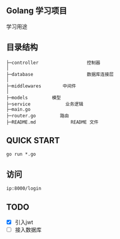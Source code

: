 ## Golang 学习项目
学习用途

## 目录结构
~~~
├─controller                  控制器
│
├─database               	  数据库连接层
│
├─middlewares        中间件
│
├─models         模型
├─service             业务逻辑
├─main.go
├─router.go         路由
├─README.md             README 文件
~~~

## QUICK START
	go run *.go

## 访问
	ip:8000/login

## TODO

- [x] 引入jwt
- [ ] 接入数据库